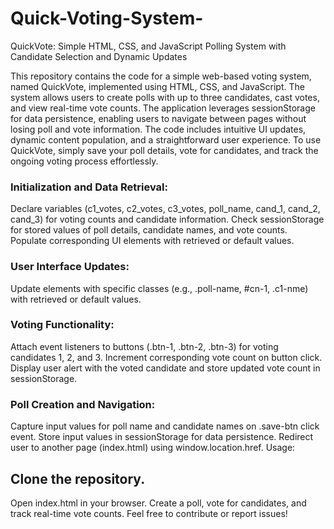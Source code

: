 # Quick-Voting-System-
QuickVote: Simple HTML, CSS, and JavaScript Polling System with Candidate Selection and Dynamic Updates



This repository contains the code for a simple web-based voting system, named QuickVote, implemented using HTML, CSS, and JavaScript. The system allows users to create polls with up to three candidates, cast votes, and view real-time vote counts. The application leverages sessionStorage for data persistence, enabling users to navigate between pages without losing poll and vote information. The code includes intuitive UI updates, dynamic content population, and a straightforward user experience. To use QuickVote, simply save your poll details, vote for candidates, and track the ongoing voting process effortlessly.

<h3> Initialization and Data Retrieval:</h3>
Declare variables (c1_votes, c2_votes, c3_votes, poll_name, cand_1, cand_2, cand_3) for voting counts and candidate information.
Check sessionStorage for stored values of poll details, candidate names, and vote counts.
Populate corresponding UI elements with retrieved or default values.
<h3> User Interface Updates:</h3>
Update elements with specific classes (e.g., .poll-name, #cn-1, .c1-nme) with retrieved or default values.
<h3> Voting Functionality:</h3>
Attach event listeners to buttons (.btn-1, .btn-2, .btn-3) for voting candidates 1, 2, and 3.
Increment corresponding vote count on button click.
Display user alert with the voted candidate and store updated vote count in sessionStorage.
<h3> Poll Creation and Navigation:</h3>
Capture input values for poll name and candidate names on .save-btn click event.
Store input values in sessionStorage for data persistence.
Redirect user to another page (index.html) using window.location.href.
Usage:

<h2> Clone the repository.</h2>
Open index.html in your browser.
Create a poll, vote for candidates, and track real-time vote counts.
Feel free to contribute or report issues!
